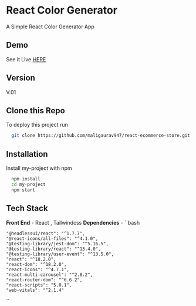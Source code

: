 
# React Color Generator

A Simple React Color Generator App 

## Demo

See it Live [HERE](https://maligaurav947.github.io/react-ecommerce-store/) 

## Version

V.01

## Clone this Repo

To deploy this project run

```bash
  git clone https://github.com/maligaurav947/react-ecommerce-store.git
```

## Installation

Install my-project with npm

```bash
  npm install
  cd my-project
  npm start
```
    
## Tech Stack

**Front End** - React , Tailwindcss 
**Dependencies** -
``bash

    "@headlessui/react": "^1.7.7",
    "@react-icons/all-files": "^4.1.0",
    "@testing-library/jest-dom": "^5.16.5",
    "@testing-library/react": "^13.4.0",
    "@testing-library/user-event": "^13.5.0",
    "react": "^18.2.0",
    "react-dom": "^18.2.0",
    "react-icons": "^4.7.1",
    "react-multi-carousel": "^2.8.2",
    "react-router-dom": "^6.6.2",
    "react-scripts": "5.0.1",
    "web-vitals": "^2.1.4"
``

